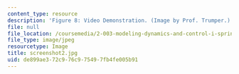 ```yaml
---
content_type: resource
description: 'Figure 8: Video Demonstration. (Image by Prof. Trumper.)'
file: null
file_location: /coursemedia/2-003-modeling-dynamics-and-control-i-spring-2005/de899ae372c976c975497fb4fe005b91_screenshot2.jpg
file_type: image/jpeg
resourcetype: Image
title: screenshot2.jpg
uid: de899ae3-72c9-76c9-7549-7fb4fe005b91
---
```

